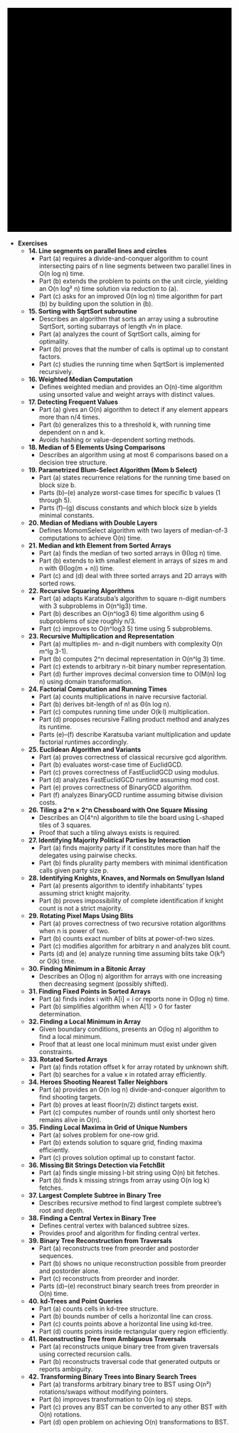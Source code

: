 ![AJE-backtracking](AJE-backtracking.best.png)

- **Exercises**
  - **14. Line segments on parallel lines and circles**
    - Part (a) requires a divide-and-conquer algorithm to count intersecting pairs of n line segments between two parallel lines in O(n log n) time.
    - Part (b) extends the problem to points on the unit circle, yielding an O(n log² n) time solution via reduction to (a).
    - Part (c) asks for an improved O(n log n) time algorithm for part (b) by building upon the solution in (b).
  - **15. Sorting with SqrtSort subroutine**
    - Describes an algorithm that sorts an array using a subroutine SqrtSort, sorting subarrays of length √n in place.
    - Part (a) analyzes the count of SqrtSort calls, aiming for optimality.
    - Part (b) proves that the number of calls is optimal up to constant factors.
    - Part (c) studies the running time when SqrtSort is implemented recursively.
  - **16. Weighted Median Computation**
    - Defines weighted median and provides an O(n)-time algorithm using unsorted value and weight arrays with distinct values.
  - **17. Detecting Frequent Values**
    - Part (a) gives an O(n) algorithm to detect if any element appears more than n/4 times.
    - Part (b) generalizes this to a threshold k, with running time dependent on n and k.
    - Avoids hashing or value-dependent sorting methods.
  - **18. Median of 5 Elements Using Comparisons**
    - Describes an algorithm using at most 6 comparisons based on a decision tree structure.
  - **19. Parametrized Blum-Select Algorithm (Mom b Select)**
    - Part (a) states recurrence relations for the running time based on block size b.
    - Parts (b)–(e) analyze worst-case times for specific b values (1 through 5).
    - Parts (f)–(g) discuss constants and which block size b yields minimal constants.
  - **20. Median of Medians with Double Layers**
    - Defines MomomSelect algorithm with two layers of median-of-3 computations to achieve O(n) time.
  - **21. Median and kth Element from Sorted Arrays**
    - Part (a) finds the median of two sorted arrays in Θ(log n) time.
    - Part (b) extends to kth smallest element in arrays of sizes m and n with Θ(log(m + n)) time.
    - Part (c) and (d) deal with three sorted arrays and 2D arrays with sorted rows.
  - **22. Recursive Squaring Algorithms**
    - Part (a) adapts Karatsuba’s algorithm to square n-digit numbers with 3 subproblems in O(n^lg3) time.
    - Part (b) describes an O(n^log3 6) time algorithm using 6 subproblems of size roughly n/3.
    - Part (c) improves to O(n^log3 5) time using 5 subproblems.
  - **23. Recursive Multiplication and Representation**
    - Part (a) multiplies m- and n-digit numbers with complexity O(n m^lg 3-1).
    - Part (b) computes 2^n decimal representation in O(n^lg 3) time.
    - Part (c) extends to arbitrary n-bit binary number representation.
    - Part (d) further improves decimal conversion time to O(M(n) log n) using domain transformation.
  - **24. Factorial Computation and Running Times**
    - Part (a) counts multiplications in naive recursive factorial.
    - Part (b) derives bit-length of n! as Θ(n log n).
    - Part (c) computes running time under O(k·l) multiplication.
    - Part (d) proposes recursive Falling product method and analyzes its runtime.
    - Parts (e)–(f) describe Karatsuba variant multiplication and update factorial runtimes accordingly.
  - **25. Euclidean Algorithm and Variants**
    - Part (a) proves correctness of classical recursive gcd algorithm.
    - Part (b) evaluates worst-case time of EuclidGCD.
    - Part (c) proves correctness of FastEuclidGCD using modulus.
    - Part (d) analyzes FastEuclidGCD runtime assuming mod cost.
    - Part (e) proves correctness of BinaryGCD algorithm.
    - Part (f) analyzes BinaryGCD runtime assuming bitwise division costs.
  - **26. Tiling a 2^n × 2^n Chessboard with One Square Missing**
    - Describes an O(4^n) algorithm to tile the board using L-shaped tiles of 3 squares.
    - Proof that such a tiling always exists is required.
  - **27. Identifying Majority Political Parties by Interaction**
    - Part (a) finds majority party if it constitutes more than half the delegates using pairwise checks.
    - Part (b) finds plurality party members with minimal identification calls given party size p.
  - **28. Identifying Knights, Knaves, and Normals on Smullyan Island**
    - Part (a) presents algorithm to identify inhabitants’ types assuming strict knight majority.
    - Part (b) proves impossibility of complete identification if knight count is not a strict majority.
  - **29. Rotating Pixel Maps Using Blits**
    - Part (a) proves correctness of two recursive rotation algorithms when n is power of two.
    - Part (b) counts exact number of blits at power-of-two sizes.
    - Part (c) modifies algorithm for arbitrary n and analyzes blit count.
    - Parts (d) and (e) analyze running time assuming blits take O(k²) or O(k) time.
  - **30. Finding Minimum in a Bitonic Array**
    - Describes an O(log n) algorithm for arrays with one increasing then decreasing segment (possibly shifted).
  - **31. Finding Fixed Points in Sorted Arrays**
    - Part (a) finds index i with A[i] = i or reports none in O(log n) time.
    - Part (b) simplifies algorithm when A[1] > 0 for faster determination.
  - **32. Finding a Local Minimum in Array**
    - Given boundary conditions, presents an O(log n) algorithm to find a local minimum.
    - Proof that at least one local minimum must exist under given constraints.
  - **33. Rotated Sorted Arrays**
    - Part (a) finds rotation offset k for array rotated by unknown shift.
    - Part (b) searches for a value x in rotated array efficiently.
  - **34. Heroes Shooting Nearest Taller Neighbors**
    - Part (a) provides an O(n log n) divide-and-conquer algorithm to find shooting targets.
    - Part (b) proves at least floor(n/2) distinct targets exist.
    - Part (c) computes number of rounds until only shortest hero remains alive in O(n).
  - **35. Finding Local Maxima in Grid of Unique Numbers**
    - Part (a) solves problem for one-row grid.
    - Part (b) extends solution to square grid, finding maxima efficiently.
    - Part (c) proves solution optimal up to constant factor.
  - **36. Missing Bit Strings Detection via FetchBit**
    - Part (a) finds single missing l-bit string using O(n) bit fetches.
    - Part (b) finds k missing strings from array using O(n log k) fetches.
  - **37. Largest Complete Subtree in Binary Tree**
    - Describes recursive method to find largest complete subtree’s root and depth.
  - **38. Finding a Central Vertex in Binary Tree**
    - Defines central vertex with balanced subtree sizes.
    - Provides proof and algorithm for finding central vertex.
  - **39. Binary Tree Reconstruction from Traversals**
    - Part (a) reconstructs tree from preorder and postorder sequences.
    - Part (b) shows no unique reconstruction possible from preorder and postorder alone.
    - Part (c) reconstructs from preorder and inorder.
    - Parts (d)–(e) reconstruct binary search trees from preorder in O(n) time.
  - **40. kd-Trees and Point Queries**
    - Part (a) counts cells in kd-tree structure.
    - Part (b) bounds number of cells a horizontal line can cross.
    - Part (c) counts points above a horizontal line using kd-tree.
    - Part (d) counts points inside rectangular query region efficiently.
  - **41. Reconstructing Tree from Ambiguous Traversals**
    - Part (a) reconstructs unique binary tree from given traversals using corrected recursion calls.
    - Part (b) reconstructs traversal code that generated outputs or reports ambiguity.
  - **42. Transforming Binary Trees into Binary Search Trees**
    - Part (a) transforms arbitrary binary tree to BST using O(n²) rotations/swaps without modifying pointers.
    - Part (b) improves transformation to O(n log n) steps.
    - Part (c) proves any BST can be converted to any other BST with O(n) rotations.
    - Part (d) open problem on achieving O(n) transformations to BST.
